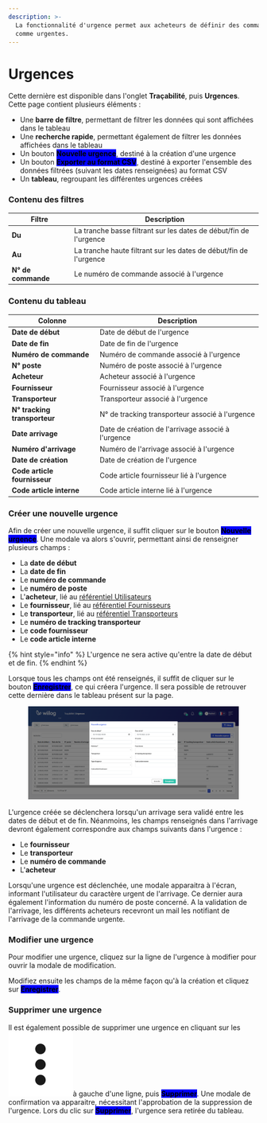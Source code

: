 ```yaml
---
description: >-
  La fonctionnalité d'urgence permet aux acheteurs de définir des commandes
  comme urgentes.
---
```


# Urgences

Cette dernière est disponible dans l'onglet **Traçabilité**, puis **Urgences**. Cette page contient plusieurs éléments :&#x20;

* Une **barre de filtre**, permettant de filtrer les données qui sont affichées dans le tableau
* Une **recherche rapide**, permettant également de filtrer les données affichées dans le tableau
* Un bouton <mark style="background-color:blue;">**Nouvelle urgence**</mark>, destiné à la création d'une urgence
* Un bouton <mark style="background-color:blue;">**Exporter au format CSV**</mark>, destiné à exporter l'ensemble des données filtrées (suivant les dates renseignées) au format CSV
* Un **tableau**, regroupant les différentes urgences créées

### Contenu des filtres

| Filtre             | Description                                                       |
| ------------------ | ----------------------------------------------------------------- |
| **Du**             | La tranche basse filtrant sur les dates de début/fin de l'urgence |
| **Au**             | La tranche haute filtrant sur les dates de début/fin de l'urgence |
| **N° de commande** | Le numéro de commande associé à l'urgence                         |

### Contenu du tableau

| Colonne                      | Description                                        |
| ---------------------------- | -------------------------------------------------- |
| **Date de début**            | Date de début de l'urgence                         |
| **Date de fin**              | Date de fin de l'urgence                           |
| **Numéro de commande**       | Numéro de commande associé à l'urgence             |
| **N° poste**                 | Numéro de poste associé à l'urgence                |
| **Acheteur**                 | Acheteur associé à l'urgence                       |
| **Fournisseur**              | Fournisseur associé à l'urgence                    |
| **Transporteur**             | Transporteur associé à l'urgence                   |
| **N° tracking transporteur** | N° de tracking transporteur associé à l'urgence    |
| **Date arrivage**            | Date de création de l'arrivage associé à l'urgence |
| **Numéro d'arrivage**        | Numéro de l'arrivage associé à l'urgence           |
| **Date de création**         | Date de création de l'urgence                      |
| **Code article fournisseur** | Code article fournisseur lié à l'urgence           |
| **Code article interne**     | Code article interne lié à l'urgence               |

### Créer une nouvelle urgence

Afin de créer une nouvelle urgence, il suffit cliquer sur le bouton <mark style="background-color:blue;">**Nouvelle urgence**</mark>. Une modale va alors s'ouvrir, permettant ainsi de renseigner plusieurs champs :&#x20;

* La **date de début**
* La **date de fin**
* Le **numéro de commande**
* Le **numéro de poste**
* L'**acheteur**, lié au [référentiel Utilisateurs](broken-reference)
* Le **fournisseur**, lié au [référentiel Fournisseurs](../../referentiel/fournisseurs.md)
* Le **transporteur**, lié au [référentiel Transporteurs](../../referentiel/transporteurs.md)
* Le **numéro de tracking transporteur**
* Le **code fournisseur**
* Le **code article interne**

{% hint style="info" %}
L'urgence ne sera active qu'entre la date de début et de fin.
{% endhint %}

Lorsque tous les champs ont été renseignés, il suffit de cliquer sur le bouton <mark style="background-color:blue;">**Enregistrer**</mark>, ce qui créera l'urgence. Il sera possible de retrouver cette dernière dans le tableau présent sur la page.

<figure><img src="../../.gitbook/assets/nouvelleurgence.png" alt=""><figcaption></figcaption></figure>

L'urgence créée se déclenchera lorsqu'un arrivage sera validé entre les dates de début et de fin. Néanmoins, les champs renseignés dans l'arrivage devront également correspondre aux champs suivants dans l'urgence :&#x20;

* Le **fournisseur**
* Le **transporteur**
* Le **numéro de commande**
* L'**acheteur**

Lorsqu'une urgence est déclenchée, une modale apparaitra à l'écran, informant l'utilisateur du caractère urgent de l'arrivage. Ce dernier aura également l'information du numéro de poste concerné. A la validation de l'arrivage, les différents acheteurs recevront un mail les notifiant de l'arrivage de la commande urgente.

### Modifier une urgence

Pour modifier une urgence, cliquez sur la ligne de l'urgence à modifier pour ouvrir la modale de modification.

Modifiez ensuite les champs de la même façon qu'à la création et cliquez sur <mark style="background-color:blue;">**Enregistrer**</mark>.&#x20;

### Supprimer une urgence

Il est également possible de supprimer une urgence en cliquant sur les<img src="../../.gitbook/assets/3points" alt="" data-size="line">à gauche d'une ligne, puis <mark style="background-color:blue;">**Supprimer**</mark>. Une modale de confirmation va apparaitre, nécessitant l'approbation de la suppression de l'urgence. Lors du clic sur <mark style="background-color:blue;">**Supprimer**</mark>, l'urgence sera retirée du tableau.
